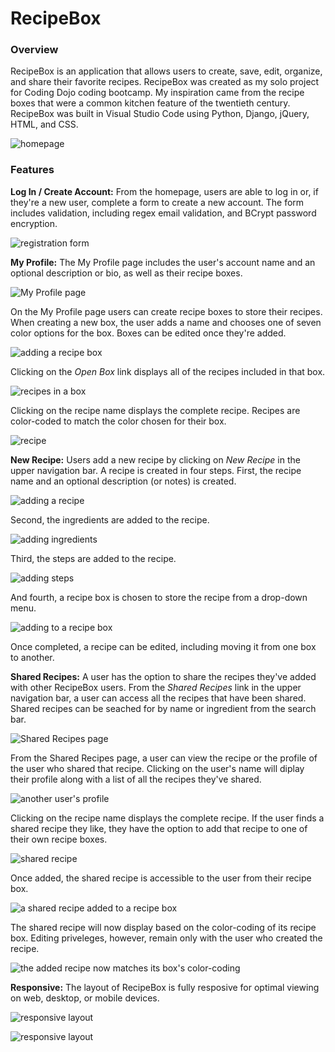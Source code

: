 # RecipeBox
### Overview 
RecipeBox is an application that allows users to create, save, edit, organize, and share their favorite recipes. RecipeBox was created as my solo project for Coding Dojo coding bootcamp. My inspiration came from the recipe boxes that were a common kitchen feature of the twentieth century. RecipeBox was built in Visual Studio Code using Python, Django, jQuery, HTML, and CSS.

![homepage](screenshots/home.png)

### Features
**Log In / Create Account:** From the homepage, users are able to log in or, if they're a new user, complete a form to create a new account. The form includes validation, including regex email validation, and BCrypt password encryption.

![registration form](screenshots/register.png)

**My Profile:** The My Profile page includes the user's account name and an optional description or bio, as well as their recipe boxes.

![My Profile page](screenshots/account.png)

On the My Profile page users can create recipe boxes to store their recipes. When creating a new box, the user adds a name and chooses one of seven color options for the box. Boxes can be edited once they're added.

![adding a recipe box](screenshots/AddBox.png)

Clicking on the *Open Box* link displays all of the recipes included in that box.

![recipes in a box](screenshots/AddToBox.png)

Clicking on the recipe name displays the complete recipe. Recipes are color-coded to match the color chosen for their box.

![recipe](screenshots/RecipeInBox.png)

**New Recipe:** Users add a new recipe by clicking on *New Recipe* in the upper navigation bar. A recipe is created in four steps. First, the recipe name and an optional description (or notes) is created.

![adding a recipe](screenshots/CreateRecipe1.png)

Second, the ingredients are added to the recipe.

![adding ingredients](screenshots/CreateRecipe2.png)

Third, the steps are added to the recipe.

![adding steps](screenshots/CreateRecipe3.png)

And fourth, a recipe box is chosen to store the recipe from a drop-down menu.

![adding to a recipe box](screenshots/CreateRecipe4.png)

Once completed, a recipe can be edited, including moving it from one box to another.

**Shared Recipes:** A user has the option to share the recipes they've added with other RecipeBox users. From the *Shared Recipes* link in the upper navigation bar, a user can access all the recipes that have been shared. Shared recipes can be seached for by name or ingredient from the search bar.

![Shared Recipes page](screenshots/shared.png)

From the Shared Recipes page, a user can view the recipe or the profile of the user who shared that recipe. Clicking on the user's name will diplay their profile along with a list of all the recipes they've shared.

![another user's profile](screenshots/Larry.png)

Clicking on the recipe name displays the complete recipe. If the user finds a shared recipe they like, they have the option to add that recipe to one of their own recipe boxes.

![shared recipe](screenshots/SharedRecipe.png)

Once added, the shared recipe is accessible to the user from their recipe box.

![a shared recipe added to a recipe box](screenshots/SharedAdded.png)

The shared recipe will now display based on the color-coding of its recipe box. Editing priveleges, however, remain only with the user who created the recipe.

![the added recipe now matches its box's color-coding](screenshots/MineNow.png)

**Responsive:** The layout of RecipeBox is fully resposive for optimal viewing on web, desktop, or mobile devices.

![responsive layout](screenshots/mobile1.png)

![responsive layout](screenshots/mobile2.png)
